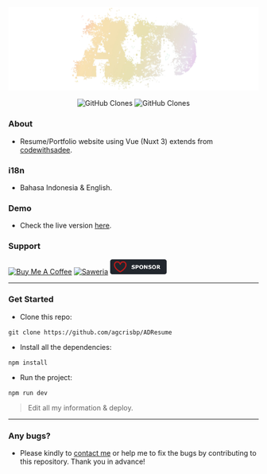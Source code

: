 <center><img src="/public/images/sign.png" /></center>

<p align="center">
    <img alt='GitHub Clones' src='https://img.shields.io/badge/dynamic/json?color=success&label=Clone&query=count&url=https://gist.githubusercontent.com/agcrisbp/5079a593a8985c711db095c0d4cfa440/raw/4ab5c508010ec49b882d11812443622a469efa54/clone.json&logo=github'>
    <img alt='GitHub Clones' src='https://img.shields.io/badge/dynamic/json?color=success&label=Unique&query=uniques&url=https://gist.githubusercontent.com/agcrisbp/5079a593a8985c711db095c0d4cfa440/raw/4ab5c508010ec49b882d11812443622a469efa54/clone.json&logo=githubactions'>
</p>

### About
- Resume/Portfolio website using Vue (Nuxt 3) extends from [codewithsadee](https://github.com/codewithsadee/vcard-personal-portfolio).

### i18n
- Bahasa Indonesia & English.

### Demo
- Check the live version [here](https://about.agcrisbp.my.id).

### Support
<a href="https://www.buymeacoffee.com/agcrisbp" target="_blank"><img src="https://cdn.buymeacoffee.com/buttons/v2/default-yellow.png" alt="Buy Me A Coffee" style="height: 32px !important;width: 114px !important;" ></a>
<a href="https://saweria.co/agcrisbp" target="_blank"><img src="https://aghea.site/saweria-button.png" alt="Saweria" style="height: 30px !important;width: 114px !important;" ></a>
<a href="https://github.com/sponsors/agcrisbp" target="_blank"><img src="/public/sponsor-badge.svg" alt="Github Sponsor" style="height: 30px !important;width: 114px !important;" ></a>

---

### Get Started

- Clone this repo:
```
git clone https://github.com/agcrisbp/ADResume
```

- Install all the dependencies:
```
npm install
```

- Run the project:
```
npm run dev
```

> Edit all my information & deploy.

---

### Any bugs?
- Please kindly to [contact me](https://twitter.com/messages/compose?recipient_id=434987538) or help me to fix the bugs by contributing to this repository. Thank you in advance!